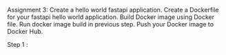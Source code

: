 Assignment 3:
Create a hello world fastapi application. Create a Dockerfile for your fastapi hello world application. Build Docker image using Docker file. Run docker image build in previous step. Push your Docker image to Docker Hub.


Step 1 :

